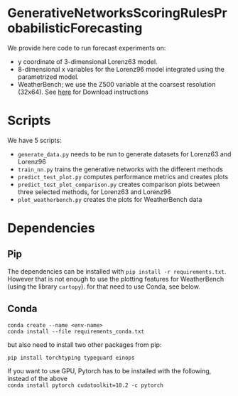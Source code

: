# GenerativeNetworksScoringRulesProbabilisticForecasting
 
We provide here code to run forecast experiments on: 

- y coordinate of 3-dimensional Lorenz63 model.
- 8-dimensional x variables for the Lorenz96 model integrated using the parametrized model.
- WeatherBench; we use the Z500 variable at the coarsest resolution (32x64). See [here](https://github.com/pangeo-data/WeatherBench) for Download instructions


# Scripts
We have 5 scripts: 

- `generate_data.py` needs to be run to generate datasets for Lorenz63 and Lorenz96
- `train_nn.py` trains the generative networks with the different methods
- `predict_test_plot.py` computes performance metrics and creates plots
- `predict_test_plot_comparison.py` creates comparison plots between three selected methods, for Lorenz63 and Lorenz96
- `plot_weatherbench.py` creates the plots for WeatherBench data


# Dependencies
## Pip 

The dependencies can be installed with ```pip install -r requirements.txt```. 
However that is not enough to use the plotting features for WeatherBench (using the library `cartopy`). for that need to use Conda, see below.

## Conda

```
conda create --name <env-name>
conda install --file requirements_conda.txt
```

but also need to install two other packages from pip: 

```pip install torchtyping typeguard einops```
 
If you want to use GPU, Pytorch has to be installed with the following, instead of the above  
```conda install pytorch cudatoolkit=10.2 -c pytorch```





